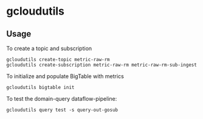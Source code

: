 # gcloudutils

## Usage


To create a topic and subscription
```
gcloudutils create-topic metric-raw-rm
gcloudutils create-subscription metric-raw-rm metric-raw-rm-sub-ingest
```

To initialize and populate BigTable with metrics
```
gcloudutils bigtable init
```

To test the domain-query dataflow-pipeline:
```
gcloudutils query test -s query-out-gosub
```
